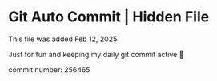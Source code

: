 # Git Auto Commit | Hidden File

This file was added Feb 12, 2025

Just for fun and keeping my daily git commit active 🤪

commit number: 256465

